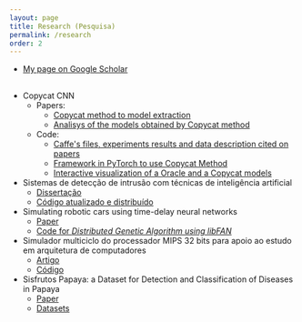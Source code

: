 ```yaml
---
layout: page
title: Research (Pesquisa)
permalink: /research
order: 2
---
```


<ul>
    <li style='margin-bottom:30px'>
        <a href='https://scholar.google.com/citations?user=c9tO-y0AAAAJ&hl=pt-BR'>My page on Google Scholar</a>
    </li>
    <li>Copycat CNN
        <ul>
            <li>Papers:</li>
            <li style='margin-left: 30px'><a href='https://arxiv.org/abs/1806.05476'>Copycat method to model extraction</a></li>
            <li style='margin-left: 30px'><a href='https://arxiv.org/abs/2101.08717'>Analisys of the models obtained by Copycat method</a></li>
            <li>Code:</li>
            <li style='margin-left: 30px'><a href='https://github.com/jeiks/Stealing_DL_Models'>Caffe's files, experiments results and data description cited on papers</a></li>
            <li style='margin-left: 30px'><a href='https://github.com/jeiks/copycat_framework'>Framework in PyTorch to use Copycat Method</a></li>
            <li style='margin-left: 30px'><a href='https://github.com/jeiks/copycat-cnn-explainer'>Interactive visualization of a Oracle and a Copycat models</a></li>
        </ul>
    </li>
    <li>Sistemas de detecção de intrusão com técnicas de inteligência artificial
        <ul>
            <li><a href='https://www.locus.ufv.br/handle/123456789/2621'>Dissertação</a></li>
            <li><a href='https://github.com/jeiks/gdfann'>Código atualizado e distribuído</a></li>
        </ul>
    </li>
    <li>Simulating robotic cars using time-delay neural networks
        <ul>
            <li><a href='https://doi.org/10.1109/IJCNN.2016.7727342'>Paper</a></li>
            <li><a href='https://github.com/jeiks/gdfann'>Code for <i>Distributed Genetic Algorithm using libFAN</i></a></li>
        </ul>
    </li>
    <li>Simulador multiciclo do processador MIPS 32 bits para apoio ao estudo em arquitetura de computadores
        <ul>
            <li><a href='https://doi.org/10.22456/1679-1916.21988'>Artigo</a></li>
            <li><a href='https://github.com/jeiks/mips-pms'>Código</a></li>
        </ul>
    </li>
    <li>Sisfrutos Papaya: a Dataset for Detection and Classification of Diseases in Papaya
        <ul>
            <li><a href='https://doi.org/10.1007/978-3-030-86340-1_3'>Paper</a></li>
            <li><a href='https://github.com/jairolucas/Sisfrutos-Papaya'>Datasets</a></li>
        </ul>
    </li>
</ul>
